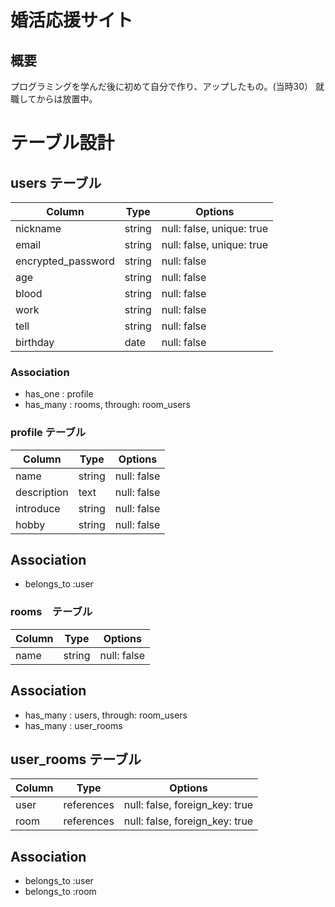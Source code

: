 # 婚活応援サイト

## 概要
プログラミングを学んだ後に初めて自分で作り、アップしたもの。(当時30）
就職してからは放置中。

# テーブル設計

## users テーブル

| Column             | Type       | Options                          |
| ------------------ | ---------- | -------------------------------- |
| nickname           | string     | null: false, unique: true        |
| email              | string     | null: false, unique: true        |
| encrypted_password | string     | null: false                      |
| age                | string     | null: false                      |
| blood              | string     | null: false                      |
| work               | string     | null: false                      |
| tell                  | string     | null: false                      |
| birthday           | date       | null: false                      |

### Association

- has_one  : profile
- has_many : rooms, through: room_users

### profile テーブル

| Column             | Type       | Options                          |
| ------------------ | ---------- | -------------------------------- |
| name               | string     | null: false                      |
| description        | text       | null: false                      |
| introduce          | string     | null: false                      |        
| hobby              | string     | null: false                       |

## Association

- belongs_to :user


### rooms　テーブル

| Column              | Type       | Options                          |
| ------------------  | ---------- | -------------------------------- |
| name                | string     | null: false                      |

## Association

- has_many : users, through: room_users
- has_many : user_rooms

## user_rooms テーブル

| Column  | Type         | Options                        |
| ------- | ------------ | ------------------------------ |
|  user   | references   | null: false, foreign_key: true |
|  room   | references   | null: false, foreign_key: true |

## Association

- belongs_to :user
- belongs_to :room
